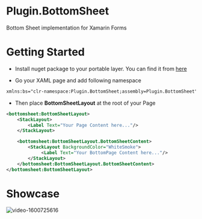 # Plugin.BottomSheet
Bottom Sheet implementation for Xamarin Forms


# Getting Started

- Install nuget package to your portable layer. You can find it from [here](https://www.nuget.org/packages/Plugin.BottomSheet)

- Go your XAML page and add following namespace

```xml
xmlns:bs="clr-namespace:Plugin.BottomSheet;assembly=Plugin.BottomSheet"
```

- Then place **BottomSheetLayout** at the root of your Page

```xml
<bottomsheet:BottomSheetLayout>
    <StackLayout>
        <Label Text="Your Page Content here..."/>
    </StackLayout>

    <bottomsheet:BottomSheetLayout.BottomSheetContent>
        <StackLayout BackgroundColor="WhiteSmoke">
             <Label Text="Your BottomPage Content here..."/>
        </StackLayout>
    </bottomsheet:BottomSheetLayout.BottomSheetContent>
</bottomsheet:BottomSheetLayout>
```

# Showcase

![video-1600725616](https://user-images.githubusercontent.com/23705418/93826077-27f29480-fc6f-11ea-947d-caa44d6dfcf2.gif)
